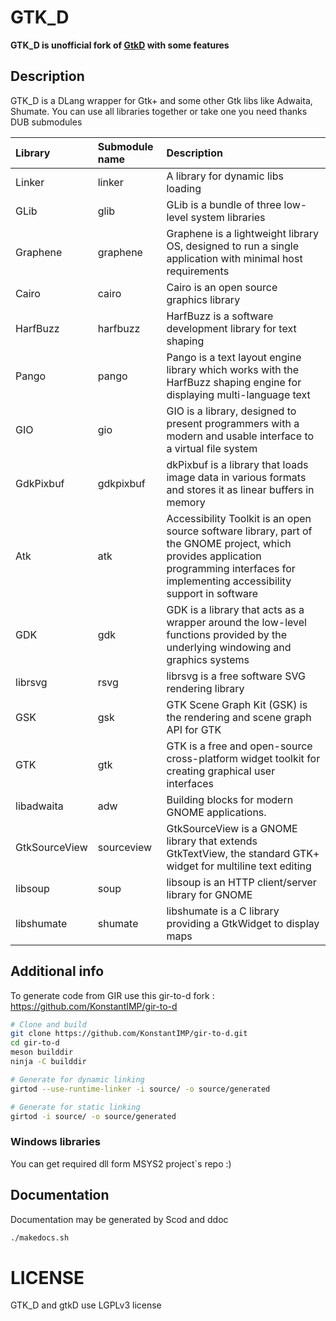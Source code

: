 # GTK_D

**GTK_D is unofficial fork of [GtkD](https://gtkd.org/) with some features**

## Description

GTK_D is a DLang wrapper for Gtk+ and some other Gtk libs like Adwaita, Shumate. 
You can use all libraries together or take one you need thanks DUB submodules

| Library  | Submodule name | Description |
| :------- | :------------- | :---------- |
| Linker   | linker         | A library for dynamic libs loading |
| GLib     | glib           | GLib is a bundle of three low-level system libraries |
| Graphene | graphene       | Graphene is a lightweight library OS, designed to run a single application with minimal host requirements |
| Cairo   | cairo           | Cairo is an open source graphics library |
| HarfBuzz | harfbuzz | HarfBuzz is a software development library for text shaping |
| Pango | pango | Pango is a text layout engine library which works with the HarfBuzz shaping engine for displaying multi-language text |
| GIO | gio | GIO is a library, designed to present programmers with a modern and usable interface to a virtual file system |
| GdkPixbuf | gdkpixbuf | dkPixbuf is a library that loads image data in various formats and stores it as linear buffers in memory |
| Atk | atk | Accessibility Toolkit is an open source software library, part of the GNOME project, which provides application programming interfaces for implementing accessibility support in software |
| GDK | gdk | GDK is a library that acts as a wrapper around the low-level functions provided by the underlying windowing and graphics systems |
| librsvg | rsvg | librsvg is a free software SVG rendering library |
| GSK | gsk | GTK Scene Graph Kit (GSK) is the rendering and scene graph API for GTK |
| GTK | gtk | GTK is a free and open-source cross-platform widget toolkit for creating graphical user interfaces |
| libadwaita | adw |  Building blocks for modern GNOME applications. |
| GtkSourceView | sourceview | GtkSourceView is a GNOME library that extends GtkTextView, the standard GTK+ widget for multiline text editing |
| libsoup | soup | libsoup is an HTTP client/server library for GNOME |
| libshumate | shumate | libshumate is a C library providing a GtkWidget to display maps |

## Additional info

To generate code from GIR use this gir-to-d fork : https://github.com/KonstantIMP/gir-to-d
```bash
# Clone and build
git clone https://github.com/KonstantIMP/gir-to-d.git
cd gir-to-d
meson builddir
ninja -C builddir

# Generate for dynamic linking
girtod --use-runtime-linker -i source/ -o source/generated

# Generate for static linking
girtod -i source/ -o source/generated
```

### Windows libraries
You can get required dll form MSYS2 project`s repo :)
## Documentation
Documentation may be generated by Scod and ddoc
```bash
./makedocs.sh
```

# LICENSE
GTK_D and gtkD use LGPLv3 license
